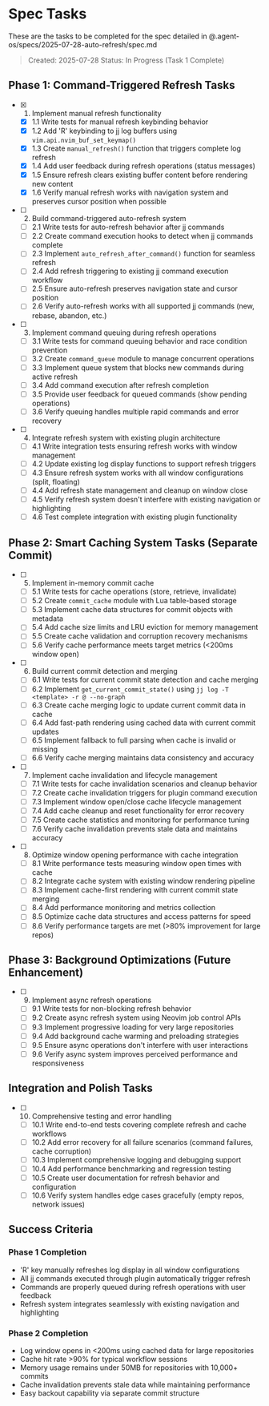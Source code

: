 # Spec Tasks

These are the tasks to be completed for the spec detailed in @.agent-os/specs/2025-07-28-auto-refresh/spec.md

> Created: 2025-07-28
> Status: In Progress (Task 1 Complete)

## Phase 1: Command-Triggered Refresh Tasks

- [x] 1. Implement manual refresh functionality
  - [x] 1.1 Write tests for manual refresh keybinding behavior
  - [x] 1.2 Add 'R' keybinding to jj log buffers using `vim.api.nvim_buf_set_keymap()`
  - [x] 1.3 Create `manual_refresh()` function that triggers complete log refresh
  - [x] 1.4 Add user feedback during refresh operations (status messages)
  - [x] 1.5 Ensure refresh clears existing buffer content before rendering new content
  - [x] 1.6 Verify manual refresh works with navigation system and preserves cursor position when possible

- [ ] 2. Build command-triggered auto-refresh system
  - [ ] 2.1 Write tests for auto-refresh behavior after jj commands
  - [ ] 2.2 Create command execution hooks to detect when jj commands complete
  - [ ] 2.3 Implement `auto_refresh_after_command()` function for seamless refresh
  - [ ] 2.4 Add refresh triggering to existing jj command execution workflow
  - [ ] 2.5 Ensure auto-refresh preserves navigation state and cursor position
  - [ ] 2.6 Verify auto-refresh works with all supported jj commands (new, rebase, abandon, etc.)

- [ ] 3. Implement command queuing during refresh operations
  - [ ] 3.1 Write tests for command queuing behavior and race condition prevention
  - [ ] 3.2 Create `command_queue` module to manage concurrent operations
  - [ ] 3.3 Implement queue system that blocks new commands during active refresh
  - [ ] 3.4 Add command execution after refresh completion
  - [ ] 3.5 Provide user feedback for queued commands (show pending operations)
  - [ ] 3.6 Verify queuing handles multiple rapid commands and error recovery

- [ ] 4. Integrate refresh system with existing plugin architecture
  - [ ] 4.1 Write integration tests ensuring refresh works with window management
  - [ ] 4.2 Update existing log display functions to support refresh triggers
  - [ ] 4.3 Ensure refresh system works with all window configurations (split, floating)
  - [ ] 4.4 Add refresh state management and cleanup on window close
  - [ ] 4.5 Verify refresh system doesn't interfere with existing navigation or highlighting
  - [ ] 4.6 Test complete integration with existing plugin functionality

## Phase 2: Smart Caching System Tasks (Separate Commit)

- [ ] 5. Implement in-memory commit cache
  - [ ] 5.1 Write tests for cache operations (store, retrieve, invalidate)
  - [ ] 5.2 Create `commit_cache` module with Lua table-based storage
  - [ ] 5.3 Implement cache data structures for commit objects with metadata
  - [ ] 5.4 Add cache size limits and LRU eviction for memory management
  - [ ] 5.5 Create cache validation and corruption recovery mechanisms
  - [ ] 5.6 Verify cache performance meets target metrics (<200ms window open)

- [ ] 6. Build current commit detection and merging
  - [ ] 6.1 Write tests for current commit state detection and cache merging
  - [ ] 6.2 Implement `get_current_commit_state()` using `jj log -T <template> -r @ --no-graph`
  - [ ] 6.3 Create cache merging logic to update current commit data in cache
  - [ ] 6.4 Add fast-path rendering using cached data with current commit updates
  - [ ] 6.5 Implement fallback to full parsing when cache is invalid or missing
  - [ ] 6.6 Verify cache merging maintains data consistency and accuracy

- [ ] 7. Implement cache invalidation and lifecycle management
  - [ ] 7.1 Write tests for cache invalidation scenarios and cleanup behavior
  - [ ] 7.2 Create cache invalidation triggers for plugin command execution
  - [ ] 7.3 Implement window open/close cache lifecycle management
  - [ ] 7.4 Add cache cleanup and reset functionality for error recovery
  - [ ] 7.5 Create cache statistics and monitoring for performance tuning
  - [ ] 7.6 Verify cache invalidation prevents stale data and maintains accuracy

- [ ] 8. Optimize window opening performance with cache integration
  - [ ] 8.1 Write performance tests measuring window open times with cache
  - [ ] 8.2 Integrate cache system with existing window rendering pipeline
  - [ ] 8.3 Implement cache-first rendering with current commit state merging
  - [ ] 8.4 Add performance monitoring and metrics collection
  - [ ] 8.5 Optimize cache data structures and access patterns for speed
  - [ ] 8.6 Verify performance targets are met (>80% improvement for large repos)

## Phase 3: Background Optimizations (Future Enhancement)

- [ ] 9. Implement async refresh operations
  - [ ] 9.1 Write tests for non-blocking refresh behavior
  - [ ] 9.2 Create async refresh system using Neovim job control APIs
  - [ ] 9.3 Implement progressive loading for very large repositories
  - [ ] 9.4 Add background cache warming and preloading strategies
  - [ ] 9.5 Ensure async operations don't interfere with user interactions
  - [ ] 9.6 Verify async system improves perceived performance and responsiveness

## Integration and Polish Tasks

- [ ] 10. Comprehensive testing and error handling
  - [ ] 10.1 Write end-to-end tests covering complete refresh and cache workflows
  - [ ] 10.2 Add error recovery for all failure scenarios (command failures, cache corruption)
  - [ ] 10.3 Implement comprehensive logging and debugging support
  - [ ] 10.4 Add performance benchmarking and regression testing
  - [ ] 10.5 Create user documentation for refresh behavior and configuration
  - [ ] 10.6 Verify system handles edge cases gracefully (empty repos, network issues)

## Success Criteria

### Phase 1 Completion
- 'R' key manually refreshes log display in all window configurations
- All jj commands executed through plugin automatically trigger refresh
- Commands are properly queued during refresh operations with user feedback
- Refresh system integrates seamlessly with existing navigation and highlighting

### Phase 2 Completion  
- Log window opens in <200ms using cached data for large repositories
- Cache hit rate >90% for typical workflow sessions
- Memory usage remains under 50MB for repositories with 10,000+ commits
- Cache invalidation prevents stale data while maintaining performance
- Easy backout capability via separate commit structure
